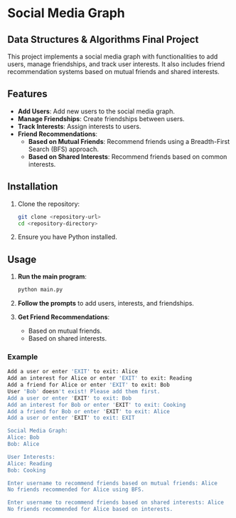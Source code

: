# Social Media Graph

## Data Structures & Algorithms Final Project

This project implements a social media graph with functionalities to add users, manage friendships, and track user interests. It also includes friend recommendation systems based on mutual friends and shared interests.

## Features

- **Add Users**: Add new users to the social media graph.
- **Manage Friendships**: Create friendships between users.
- **Track Interests**: Assign interests to users.
- **Friend Recommendations**:
  - **Based on Mutual Friends**: Recommend friends using a Breadth-First Search (BFS) approach.
  - **Based on Shared Interests**: Recommend friends based on common interests.

## Installation

1. Clone the repository:
    ```sh
    git clone <repository-url>
    cd <repository-directory>
    ```

2. Ensure you have Python installed.

## Usage

1. **Run the main program**:
    ```sh
    python main.py
    ```

2. **Follow the prompts** to add users, interests, and friendships.

3. **Get Friend Recommendations**:
   - Based on mutual friends.
   - Based on shared interests.

### Example

```sh
Add a user or enter 'EXIT' to exit: Alice
Add an interest for Alice or enter 'EXIT' to exit: Reading
Add a friend for Alice or enter 'EXIT' to exit: Bob
User 'Bob' doesn't exist! Please add them first.
Add a user or enter 'EXIT' to exit: Bob
Add an interest for Bob or enter 'EXIT' to exit: Cooking
Add a friend for Bob or enter 'EXIT' to exit: Alice
Add a user or enter 'EXIT' to exit: EXIT

Social Media Graph:
Alice: Bob
Bob: Alice

User Interests:
Alice: Reading
Bob: Cooking

Enter username to recommend friends based on mutual friends: Alice
No friends recommended for Alice using BFS.

Enter username to recommend friends based on shared interests: Alice
No friends recommended for Alice based on interests.

